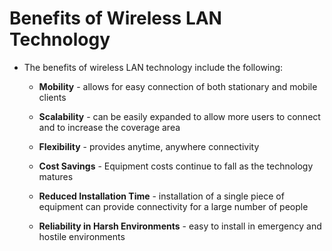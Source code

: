 # Benefits of Wireless LAN Technology

- The benefits of wireless LAN technology include the following:

   - **Mobility** - allows for easy connection of both stationary and mobile clients
   
   - **Scalability** - can be easily expanded to allow more users to connect and to increase the coverage area
   
   - **Flexibility** - provides anytime, anywhere connectivity
   
   - **Cost Savings** - Equipment costs continue to fall as the technology matures
   
   - **Reduced Installation Time** - installation of a single piece of equipment can provide connectivity for a large number of people
   
   - **Reliability in Harsh Environments** - easy to install in emergency and hostile environments
